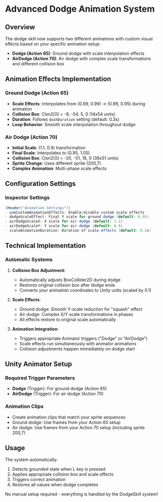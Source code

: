 # Advanced Dodge Animation System

## Overview
The dodge skill now supports two different animations with custom visual effects based on your specific animation setup:
- **Dodge (Action 65)**: Ground dodge with scale interpolation effects
- **AirDodge (Action 70)**: Air dodge with complex scale transformations and different collision box

## Animation Effects Implementation

### Ground Dodge (Action 65)
- **Scale Effects**: Interpolates from (0.99, 0.99) → (0.99, 0.95) during animation
- **Collision Box**: Clsn2[0] = -9, -54, 5, 0 (14x54 units)
- **Duration**: Follows `dashDuration` setting (default: 0.3s)
- **Loop Behavior**: Smooth scale interpolation throughout dodge

### Air Dodge (Action 70) 
- **Initial Scale**: (1.1, 0.9) transformation
- **Final Scale**: Interpolates to (0.95, 1.05)
- **Collision Box**: Clsn2[0] = -20, -51, 18, 0 (38x51 units)
- **Sprite Change**: Uses different sprite (200,7)
- **Complex Animation**: Multi-phase scale effects

## Configuration Settings

### Inspector Settings
```csharp
[Header("Animation Settings")]
- useCustomAnimationEffects: Enable/disable custom scale effects
- dodgeScaleEffect: Final Y scale for ground dodge (default: 0.95)
- airDodgeScaleX: X scale for air dodge (default: 1.1)  
- airDodgeScaleY: Y scale for air dodge (default: 0.9)
- scaleAnimationDuration: Duration of scale effects (default: 0.2s)
```

## Technical Implementation

### Automatic Systems
1. **Collision Box Adjustment**: 
   - Automatically adjusts BoxCollider2D during dodge
   - Restores original collision box after dodge ends
   - Converts your animation coordinates to Unity units (scaled by 0.1)

2. **Scale Effects**:
   - Ground dodge: Smooth Y-scale reduction for "squash" effect
   - Air dodge: Complex X/Y scale transformations in phases
   - All effects restore to original scale automatically

3. **Animation Integration**:
   - Triggers appropriate Animator triggers ("Dodge" or "AirDodge")
   - Scale effects run simultaneously with animator animations
   - Collision adjustments happen immediately on dodge start

## Unity Animator Setup

### Required Trigger Parameters
- **Dodge** (Trigger): For ground dodge (Action 65)
- **AirDodge** (Trigger): For air dodge (Action 70)

### Animation Clips
- Create animation clips that match your sprite sequences
- Ground dodge: Use frames from your Action 65 setup
- Air dodge: Use frames from your Action 70 setup (including sprite 200,7)

## Usage
The system automatically:
1. Detects grounded state when L key is pressed
2. Applies appropriate collision box and scale effects
3. Triggers correct animation
4. Restores all values when dodge completes

No manual setup required - everything is handled by the DodgeSkill system!